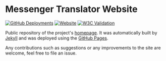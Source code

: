 
# Messenger Translator Website

[![GitHub Deployments](https://img.shields.io/github/deployments/eidoriantan/messenger-translator/github-pages)](https://github.com/eidoriantan/messenger-translator/deployments)
[![Website](https://img.shields.io/website?url=https%3A%2F%2Ftranslator.eidoriantan.tech)][homepage]
[![W3C Validation](https://img.shields.io/w3c-validation/html?targetUrl=https%3A%2F%2Ftranslator.eidoriantan.tech)][homepage]

Public repository of the project's [homepage]. It was automatically built by
[Jekyll] and was deployed using the [GitHub Pages].

Any contributions such as suggestions or any improvements to the site are
welcome, feel free to file an issue.

[homepage]: https://translator.eidoriantan.tech

[Jekyll]: https://jekyllrb.com
[GitHub Pages]: https://pages.github.com
